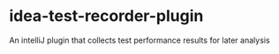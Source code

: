 # idea-test-recorder-plugin
An intelliJ plugin that collects test performance results for later analysis
